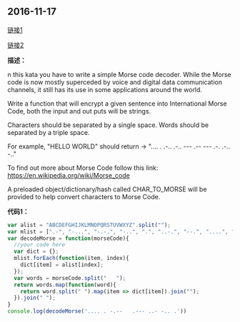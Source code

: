 ## 2016-11-17

[链接1](https://www.codewars.com/kata/decode-the-morse-code/train/javascript)

[链接2](https://www.codewars.com/kata/international-morse-code-encryption/train/javascript)

**描述：**

n this kata you have to write a simple Morse code decoder. While the Morse code is now mostly superceded by voice and digital data communication channels, it still has its use in some applications around the world.

Write a function that will encrypt a given sentence into International Morse Code, both the input and out puts will be strings.

Characters should be separated by a single space. Words should be separated by a triple space.

For example, "HELLO WORLD" should return -> ".... . .-.. .-.. --- .-- --- .-. .-.. -.."

To find out more about Morse Code follow this link: https://en.wikipedia.org/wiki/Morse_code

A preloaded object/dictionary/hash called CHAR_TO_MORSE will be provided to help convert characters to Morse Code.


**代码1：**

```javascript
var alist = "ABCDEFGHIJKLMNOPQRSTUVWXYZ".split("");
var mlist = [".-", "-...", "-.-.", "-..", ".", "..-.", "--.", "....", "..", ".---", "-.-", ".-..", "--", "-.", "---", ".--.", "--.-", ".-.", "...", "-", "..-", "...-", ".--", "-..-", "-.--", "--.."]
var decodeMorse = function(morseCode){
  //your code here
  var dict = {};
  mlist.forEach(function(item, index){
    dict[item] = alist[index];
  });
  var words = morseCode.split("   ");
  return words.map(function(word){
    return word.split(" ").map(item => dict[item]).join("");
  }).join(" ");
}
console.log(decodeMorse('.... . -.--   .--- ..- -.. .'))
```